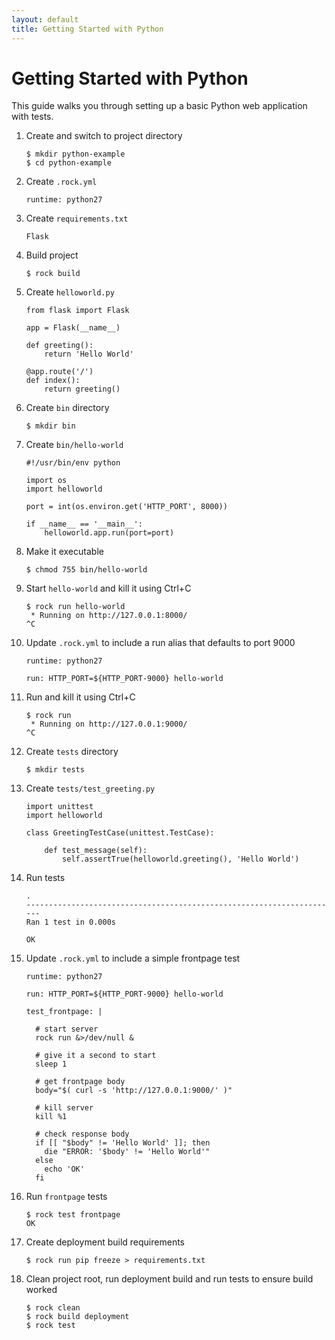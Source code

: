 ```yaml
---
layout: default
title: Getting Started with Python
---
```


# Getting Started with Python

This guide walks you through setting up a basic Python web application with
tests.

 1. Create and switch to project directory

        $ mkdir python-example
        $ cd python-example

 1. Create `.rock.yml`

        runtime: python27

 1. Create `requirements.txt`

        Flask

 1. Build project

        $ rock build

 1. Create `helloworld.py`

        from flask import Flask

        app = Flask(__name__)

        def greeting():
            return 'Hello World'

        @app.route('/')
        def index():
            return greeting()

 1. Create `bin` directory

        $ mkdir bin

 1. Create `bin/hello-world`

        #!/usr/bin/env python

        import os
        import helloworld

        port = int(os.environ.get('HTTP_PORT', 8000))

        if __name__ == '__main__':
            helloworld.app.run(port=port)

 1. Make it executable

        $ chmod 755 bin/hello-world

 1. Start `hello-world` and kill it using Ctrl+C

        $ rock run hello-world
         * Running on http://127.0.0.1:8000/
        ^C

 1. Update `.rock.yml` to include a run alias that defaults to port 9000

        runtime: python27

        run: HTTP_PORT=${HTTP_PORT-9000} hello-world

 1. Run and kill it using Ctrl+C

        $ rock run
         * Running on http://127.0.0.1:9000/
        ^C

 1. Create `tests` directory

        $ mkdir tests

 1. Create `tests/test_greeting.py`

        import unittest
        import helloworld

        class GreetingTestCase(unittest.TestCase):

            def test_message(self):
                self.assertTrue(helloworld.greeting(), 'Hello World')

 1. Run tests

        .
        ----------------------------------------------------------------------
        Ran 1 test in 0.000s

        OK

 1. Update `.rock.yml` to include a simple frontpage test

        runtime: python27

        run: HTTP_PORT=${HTTP_PORT-9000} hello-world

        test_frontpage: |

          # start server
          rock run &>/dev/null &

          # give it a second to start
          sleep 1

          # get frontpage body
          body="$( curl -s 'http://127.0.0.1:9000/' )"

          # kill server
          kill %1

          # check response body
          if [[ "$body" != 'Hello World' ]]; then
            die "ERROR: '$body' != 'Hello World'"
          else
            echo 'OK'
          fi

 1. Run `frontpage` tests

        $ rock test frontpage
        OK

 1. Create deployment build requirements

        $ rock run pip freeze > requirements.txt

 1. Clean project root, run deployment build and run tests to ensure build worked

        $ rock clean
        $ rock build deployment
        $ rock test
